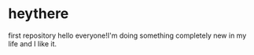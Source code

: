# heythere
first repository
hello everyone!I'm doing something completely new in my life and I like it.
